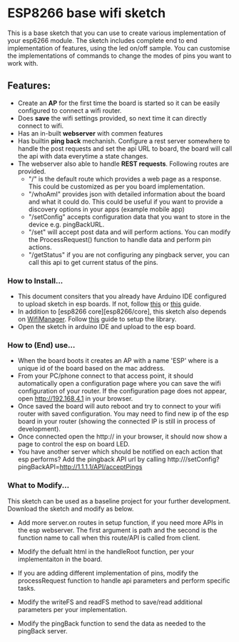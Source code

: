 # ESP8266 base wifi sketch

This is a base sketch that you can use to create various implementation of your esp6266 module. The sketch includes complete end to end implementation of features, using the led on/off sample. You can customise the implementations of commands to change the modes of pins you want to work with.

## Features: 

  - Create an **AP** for the first time the board is started so it can be easily configured to connect a wifi router.
  - Does **save** the wifi settings provided, so next time it can directly connect to wifi.
  - Has an in-built **webserver** with commen features
  - Has builtin **ping back** mechanish. Configure a rest server somewhere to handle the post requests and set the api URL to board, the board will call the api with data everytime a state changes.
  - The webserver also able to handle **REST requests**. Following routes are provided.
    - "/" is the default route which provides a web page as a response. This could be customized as per you board implementation.
    - "/whoAmI" provides json with detailed information about the board and what it  could do. This could be useful if you want to provide a discovery options in your apps (example mobile app)
    - "/setConfig" accepts configuration data that you want to store in the device e.g. pingBackURL.
    - "/set" will accept post data and will perform actions. You can modify the ProcessRequest() function to handle data and perform pin actions.
    - "/getStatus" if you are not configuring any pingback server, you can call this api to get current status of the pins.

### How to Install... 
- This document consiters that you already have Arduino IDE configured to upload sketch in esp boards. If not, follow [this][sparkfun/boardManager] or [this][esp8266/boardManager] guide.
- In addition to [esp8266 core][esp8266/core], this sketch also depends on [WifiManager]. Follow [this][WifiManager] guide to setup the library.
- Open the sketch in arduino IDE and upload to the esp board.
 
### How to (End) use...
- When the board boots it creates an AP with a name 'ESP<ChipID>' where <chipID> is a unique id of the board based on the mac address.
- From your PC/phone connect to that access point, it should automatically open a configuration page where you can save the wifi configuration of your router. If the configuration page does not appear, open http://192.168.4.1 in your browser.
- Once saved the board will auto reboot and try to connect to your wifi router with saved configuration. You may need to find new ip of the esp board in your router (showing the connected IP is still in process of development).
- Once connected open the http://<new IP> in your browser, it should now show a page to control the esp on board LED.
- You have another server which should be notified on each action that esp performs? Add the pingback API url by calling http://<newIP>/setConfig?pingBackAPI=http://1.1.1.1/API/acceptPings

### What to Modify...
This sketch can be used as a baseline project for your further development. Download the sketch and modify as below.
- Add more server.on routes in setup function, if you need more APIs in the esp webserver. The first argument is path and the second is the function name to call when this route/API is called from client.
- Modify the defualt html in the handleRoot function, per your implementaiton in the board.
- If you are adding different implementation of pins, modify the processRequest function to handle api parameters and perform specific tasks.
- Modify the writeFS and readFS  method to save/read additional parameters per your implementation.
- Modify the pingBack function to send the data as needed to the pingBack server.  


   [esp8266/boardManager]: <https://github.com/esp8266/Arduino/blob/master/README.md#installing-with-boards-manager>
   [sparkfun/boardManager]: <https://learn.sparkfun.com/tutorials/esp8266-thing-hookup-guide/installing-the-esp8266-arduino-addon>
   [WifiManager]: <https://github.com/tzapu/WiFiManager#install-through-library-manager>
   
